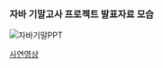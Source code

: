 ### 자바 기말고사 프로젝트 발표자료 모습 
![자바기말PPT](https://seungyeon04.github.io/A_Study/markdown/대학2-1학기/Image/JAVA기말고사.jpg)  
  
[사연영상](https://youtu.be/3h-aoQaRVqc?si=dH7rX8GmTE_sgS_1)  
  
